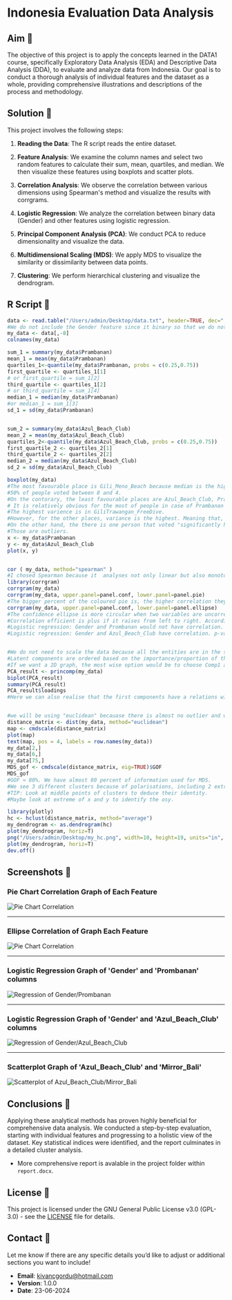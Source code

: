 # Indonesia Evaluation Data Analysis

## Aim 🎯
The objective of this project is to apply the concepts learned in the DATA1 course, specifically Exploratory Data Analysis (EDA) and Descriptive Data Analysis (DDA), to evaluate and analyze data from Indonesia. Our goal is to conduct a thorough analysis of individual features and the dataset as a whole, providing comprehensive illustrations and descriptions of the process and methodology.

## Solution 🤗
This project involves the following steps:

1. **Reading the Data**: The R script reads the entire dataset.
   
2. **Feature Analysis**: We examine the column names and select two random features to calculate their sum, mean, quartiles, and median. We then visualize these features using boxplots and scatter plots.
   
3. **Correlation Analysis**: We observe the correlation between various dimensions using Spearman's method and visualize the results with corrgrams.
   
4. **Logistic Regression**: We analyze the correlation between binary data (Gender) and other features using logistic regression.
   
5. **Principal Component Analysis (PCA)**: We conduct PCA to reduce dimensionality and visualize the data.
    
6. **Multidimensional Scaling (MDS)**: We apply MDS to visualize the similarity or dissimilarity between data points.
    
7. **Clustering**: We perform hierarchical clustering and visualize the dendrogram.

## R Script 🌱
```R
data <- read.table("/Users/admin/Desktop/data.txt", header=TRUE, dec=",", sep="\t", row.names=1)
#We do not include the Gender feature since it binary so that we do not complicate the calculations.
my_data <- data[,-8]
colnames(my_data)

sum_1 = summary(my_data$Prambanan)
mean_1 = mean(my_data$Prambanan)
quartiles_1<-quantile(my_data$Prambanan, probs = c(0.25,0.75))
first_quartile <- quartiles_1[1]
# or first_quartile = sum_1[2]
third_quartile <- quartiles_1[2]
# or third_quartile = sum_1[4]
median_1 = median(my_data$Prambanan)
#or median_1 = sum_1[3]
sd_1 = sd(my_data$Prambanan)


sum_2 = summary(my_data$Azul_Beach_Club)
mean_2 = mean(my_data$Azul_Beach_Club)
quartiles_2<-quantile(my_data$Azul_Beach_Club, probs = c(0.25,0.75))
first_quartile_2 <- quartiles_2[1]
third_quartile_2 <- quartiles_2[2]
median_2 = median(my_data$Azul_Beach_Club)
sd_2 = sd(my_data$Azul_Beach_Club)

boxplot(my_data)
#The most favourable place is Gili_Meno_Beach because median is the highest, 6.
#50% of people voted between 8 and 4.
#On the contorary, the least favourable places are Azul_Beach_Club, Prambanan and GiliTrawangan_FreeDive with 2.
# It is relatively obvious for the most of people in case of Prambanan since the scale is from ~1.5 to 4.
#The highest varience is in GiliTrawangan_FreeDive.
#However, for the other places, variance is the highest. Meaning that, there is not a significant agreement among people voted.
#On the other hand, the there is one person that voted "significantly high" that we can see as 10 and 9 in Bali_Safari and Prambanan respectively.
#Those are outliers.
x <- my_data$Prambanan
y <- my_data$Azul_Beach_Club
plot(x, y)


cor ( my_data, method="spearman" )
#I chosed Spearman because it  analyses not only linear but also monotone vector based on rankings.
library(corrgram)
corrgram(my_data)
corrgram(my_data, upper.panel=panel.conf, lower.panel=panel.pie)
#The bigger percent of the coloured pie is, the higher correlation they have.
corrgram(my_data, upper.panel=panel.conf, lower.panel=panel.ellipse)
#The confidence ellipse is more circular when two variables are uncorrelated.
#Correlation efficient is plus if it raises from left to right. Accordingly, if it is negative it descends from left to right.
#Logistic regression: Gender and Prombanan would not have correlation. p-value ≈ 0.682135 so p-value>5%
#Logistic regression: Gender and Azul_Beach_Club have correlation. p-value ≈ 0.005184 so p-value>5%


#We do not need to scale the data because all the entities are in the same scale.
#Latent components are ordered based on the importance/proportion of their variance.
#If we want a 2D graph, the most wise option would be to choose Comp1 and Comp2 with approximately 85% of Cumulative Proportion.
PCA_result <- princomp(my_data)
biplot(PCA_result)
summary(PCA_result)
PCA_result$loadings
#Here we can also realise that the first components have a relations with each of the features.


#we will be using "euclidean" becauase there is almost no outlier and we do not care how different is the distribution of the entities.
distance_matrix <- dist(my_data, method="euclidean")
map <- cmdscale(distance_matrix)
plot(map)
text(map, pos = 4, labels = row.names(my_data))
my_data[2,]
my_data[6,]
my_data[75,]
MDS_gof <- cmdscale(distance_matrix, eig=TRUE)$GOF
MDS_gof
#GOF ≈ 80%. We have almost 80 percent of information used for MDS.
#We see 3 different clusters because of polarisations, including 2 extremes.
#TIP: Look at middle points of clusters to deduce their identity.
#Maybe look at extreme of x and y to identify the osy.

library(plotly)
hc <- hclust(distance_matrix, method="average")
my_dendrogram <- as.dendrogram(hc)
plot(my_dendrogram, horiz=T)
png("/Users/admin/Desktop/my_hc.png", width=10, height=19, units="in", res=600)
plot(my_dendrogram, horiz=T)
dev.off()
```

## Screenshots 📸

### Pie Chart Correlation Graph of Each Feature
![Pie Chart Correlation](/screenshots/correlation1.png?raw=true)

---

### Ellipse Correlation of Graph Each Feature
![Pie Chart Correlation](/screenshots/correlation2.png?raw=true)

---

### Logistic Regression Graph of 'Gender' and 'Prombanan' columns
![Regression of Gender/Prombanan](/screenshots/regression1.png?raw=true)

---

### Logistic Regression Graph of 'Gender' and 'Azul_Beach_Club' columns
![Regression of Gender/Azul_Beach_Club](/screenshots/regression2.png?raw=true)

---

### Scatterplot Graph of 'Azul_Beach_Club' and 'Mirror_Bali'
![Scatterplot of Azul_Beach_Club/Mirror_Bali](/screenshots/scatterplot.png?raw=true)

## Conclusions 💯
Applying these analytical methods has proven highly beneficial for comprehensive data analysis. We conducted a step-by-step evaluation, starting with individual features and progressing to a holistic view of the dataset. Key statistical indices were identified, and the report culminates in a detailed cluster analysis.

* More comprehensive report is avalable in the project folder within `report.docx`.

## License 🔑
This project is licensed under the GNU General Public License v3.0 (GPL-3.0) - see the [LICENSE](https://github.com/kivanc57/R_explanatory_analysis/blob/main/LICENSE) file for details.

## Contact 📩
Let me know if there are any specific details you’d like to adjust or additional sections you want to include!  
* **Email**: kivancgordu@hotmail.com
* **Version**: 1.0.0
* **Date**: 23-06-2024



